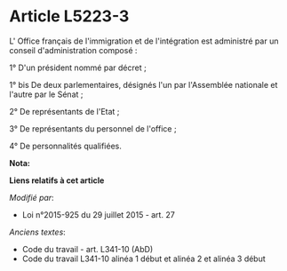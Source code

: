 # Article L5223-3

L' Office français de l'immigration et de l'intégration est administré par un conseil d'administration composé : 

1° D'un président nommé par décret ; 

1° bis De deux parlementaires, désignés l'un par l'Assemblée nationale et l'autre par le Sénat ;

2° De représentants de l'Etat ; 

3° De représentants du personnel de l'office ; 

4° De personnalités qualifiées.

**Nota:**



**Liens relatifs à cet article**

_Modifié par_:

  - Loi n°2015-925 du 29 juillet 2015 - art. 27

_Anciens textes_:

  - Code du travail - art. L341-10 (AbD)
  - Code du travail L341-10 alinéa 1 début et alinéa 2 et alinéa 3 début
